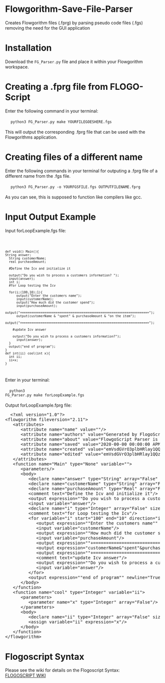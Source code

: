 # Flowgorithm-Save-File-Parser
Creates Flowgorithm files (.fprg) by parsing pseudo code files (.fgs) removing the need for the GUI application


<h1>Installation</h1>
<body>
  <p>Download the <code>FG_Parser.py</code> file and place it within your Flowgorithm workspace. <br/>
  </p>
</body>
<h1>Creating a .fprg file from FLOGO-Script</h1>
<body>
  <p>Enter the following command in your terminal:<br/><br/>
     &emsp; <code>python3 FG_Parser.py make YOURFILEGOESHERE.fgs</code><br/><br/>
     This will output the corresponding .fprg file that can be used with the Flowgorithms application.<br/>
  </p>
 </body>
 <h1>Creating files of a different name</h1>
 <body>
  <p>Enter the following commands in your terminal for outputing a .fprg file of a different name from the .fgs file.<br/><br/>
     &emsp; <code>python3 FG_Parser.py -o YOURFGSFILE.fgs OUTPUTFILENAME.fprg</code><br/><br/>
     As you can see, this is supposed to function like compilers like gcc.
  </p>
 </body>
<h1>Input Output Example</h1>
<body>
  <p>Input forLoopExample.fgs file:</p>
<code>
  
    def void() Main(){
    String answer;
	  String customerName;
	  real purchaseAmount;	

	  #Define the Icv and initialize it

	  output("Do you wish to process a customers information? ");
	  input(answer);
      int i;
	  #for Loop testing the Icv
    
	  for(i;(100,10);1){
		  output("Enter the customers name");
		  input(customerName);
		  output("How much did the customer spend");
		  input(purchaseAmount);
		  output("+===================================================================+");
		  output(customerName & "spent" & purchaseAmount & "on the item");
		  output("+===================================================================+");
  
	  	#update Icv answer

	   	output("Do you wish to process a customers information?");
		  input(answer);	
	  }
	  output("end of program");
    }
    def int(ii) cool(int x){
      int ii;
      ii=x;
    }
</code><p>Enter in your terminal: <br/><br/>
  &emsp;<code>python3 FG_Parser.py make forLoopExample.fgs</code><br/><br/>
  Output forLoopExample.fprg file:
</p>
<pre>
  &lt;?xml version="1.0"?&gt;
&lt;flowgorithm fileversion="2.11"&gt;
   &lt;attributes&gt;
      &lt;attribute name="name" value=""/&gt;
      &lt;attribute name="authors" value="Generated by FlogoScript Parser"/&gt;
      &lt;attribute name="about" value="FlowgoScript Parser is made by JustBobinAround, Check it out on github: https://github.com/JustBobinAround/Flowgorithm-Save-File-Parser"/&gt;
      &lt;attribute name="saved" value="2020-00-00 00:00:00 APM"/&gt;
      &lt;attribute name="created" value="emVsdGVrO3plbHRlay1QQzsyMDIwLTA5LTA5OzA5OjUwOjMwIFBNOzI3ODU="/&gt;
      &lt;attribute name="edited" value="emVsdGVrO3plbHRlay1QQzsyMDIwLTA5LTA5OzEwOjEyOjI2IFBNOzM7Mjg5MA=="/&gt;
   &lt;/attributes&gt;
   &lt;function name="Main" type="None" variable=""&gt;
      &lt;parameters/&gt;
      &lt;body&gt;
         &lt;declare name="answer" type="String" array="False" size=""/&gt;
         &lt;declare name="customerName" type="String" array="False" size=""/&gt;
         &lt;declare name="purchaseAmount" type="Real" array="False" size=""/&gt;
         &lt;comment text="Define the Icv and initialize it"/&gt;
         &lt;output expression="&quot;Do you wish to process a customers information? &quot;" newline="True"/&gt;
         &lt;input variable="answer"/&gt;
         &lt;declare name="i" type="Integer" array="False" size=""/&gt;
         &lt;comment text="for Loop testing the Icv"/&gt;
         &lt;for variable="i" start="100" end="10" direction="inc" step="1"&gt;
            &lt;output expression="&quot;Enter the customers name&quot;" newline="True"/&gt;
            &lt;input variable="customerName"/&gt;
            &lt;output expression="&quot;How much did the customer spend&quot;" newline="True"/&gt;
            &lt;input variable="purchaseAmount"/&gt;
            &lt;output expression="&quot;+===================================================================+&quot;" newline="True"/&gt;
            &lt;output expression="customerName&amp;&quot;spent&quot;&amp;purchaseAmount&amp;&quot;on the item&quot;" newline="True"/&gt;
            &lt;output expression="&quot;+===================================================================+&quot;" newline="True"/&gt;
            &lt;comment text="update Icv answer"/&gt;
            &lt;output expression="&quot;Do you wish to process a customers information?&quot;" newline="True"/&gt;
            &lt;input variable="answer"/&gt;
         &lt;/for&gt;
         &lt;output expression="&quot;end of program&quot;" newline="True"/&gt;
      &lt;/body&gt;
   &lt;/function&gt;
   &lt;function name="cool" type="Integer" variable="ii"&gt;
      &lt;parameters&gt;
         &lt;parameter name="x" type="Integer" array="False"/&gt;
      &lt;/parameters&gt;
      &lt;body&gt;
         &lt;declare name="ii" type="Integer" array="False" size=""/&gt;
         &lt;assign variable="ii" expression="x"/&gt;
      &lt;/body&gt;
   &lt;/function&gt;
&lt;/flowgorithm&gt;
</pre>

<h1>Flogoscript Syntax</h1>
<body>
 <p>Please see the wiki for details on the Flogoscript Syntax:<br/>
  <a href="https://github.com/JustBobinAround/Flowgorithm-Save-File-Parser/wiki">FLOGOSCRIPT WIKI</a></p> 
 </body>
</body>

